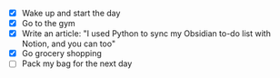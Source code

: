 - [x] Wake up and start the day
- [x] Go to the gym
- [x] Write an article: "I used Python to sync my Obsidian to-do list with Notion, and you can too"
- [x] Go grocery shopping
- [ ] Pack my bag for the next day